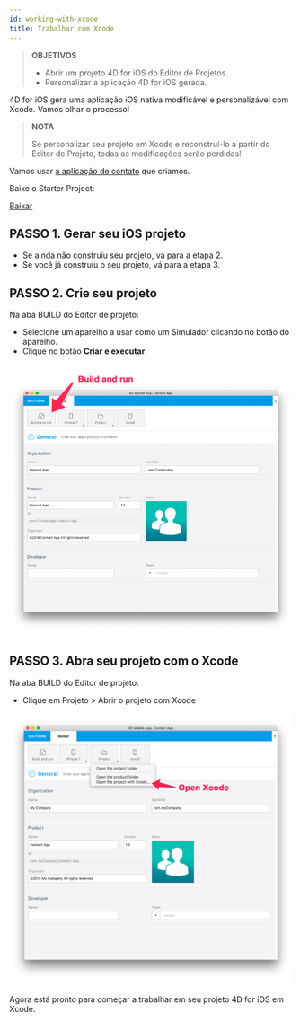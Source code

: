 ```yaml
---
id: working-with-xcode
title: Trabalhar com Xcode
---
```


> **OBJETIVOS**
> 
> * Abrir um projeto 4D for iOS do Editor de Projetos.
> * Personalizar a aplicação 4D for iOS gerada.

4D for iOS gera uma aplicação iOS nativa modificável e personalizável com Xcode. Vamos olhar o processo!

> **NOTA**
> 
> Se personalizar seu projeto em Xcode e reconstruí-lo a partir do Editor de Projeto, todas as modificações serão perdidas!


Vamos usar [a aplicação de contato](../create-your-first-app) que criamos.

Baixe o Starter Project:

<div className="center-button">
<a
  className="button button--primary"
  href="#">
  Baixar
</a>
</div>

## PASSO 1. Gerar seu iOS projeto

* Se ainda não construiu seu projeto, vá para a etapa 2.
* Se você já construiu o seu projeto, vá para a etapa 3.

## PASSO 2. Crie seu projeto

Na aba BUILD do Editor de projeto:

* Selecione um aparelho a usar como um Simulador clicando no botão do aparelho.
* Clique no botão **Criar e executar**.

![Build and Run](img/build-and-run.png)

## PASSO 3. Abra seu projeto com o Xcode

Na aba BUILD do Editor de projeto:

* Clique em Projeto > Abrir o projeto com Xcode

![Abra seu projeto com o Xcode](img/Open-your-project-Xcode-4D-for-iOS.png)

Agora está pronto para começar a trabalhar em seu projeto 4D for iOS em Xcode.